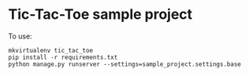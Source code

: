 # Tic-Tac-Toe sample project

To use:

    mkvirtualenv tic_tac_toe
    pip install -r requirements.txt
    python manage.py runserver --settings=sample_project.settings.base
